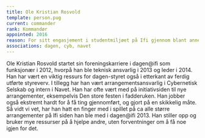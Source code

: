 ```yaml
---
title: Ole Kristian Rosvold
template: person.pug
current: commander
rank: Kommandør
appointed: 2016
reason: For sitt engasjement i studentmiljøet på Ifi gjennom blant annet dagen@ifi og CYB tildeles Ole Kristian Rosvold tittelen Kommandør av Hennes Majestet Keiserpingvinen den Fornemmes orden.
associations: dagen, cyb, navet
---
```


Ole Kristian Rosvold startet sin foreningskarriere i dagen@ifi som funksjonær i 2012, hvorpå han ble teknisk ansvarlig i 2013 og leder i 2014. Han har vært en viktig ressurs for dagen-styret også i etterkant av ferdig utførte styreverv. I tillegg har han vært arrangementsansvarlig i Cybernetisk Selskab og intern i Navet. Han har ofte vært med på initiativsiden til nye arrangementer, eksempelvis Den store festen i fadderuken. Han jobber også ekstremt hardt for å få ting gjennomført, og gjort på en skikkelig måte. Så vidt vi vet, har han hatt en finger med i spillet på ca alle større arrangementer på Ifi siden han ble med i dagen@ifi 2013. Han stiller opp og bruker mye ressurser på å hjelpe andre, uten forventninger om å få noe igjen for det.
